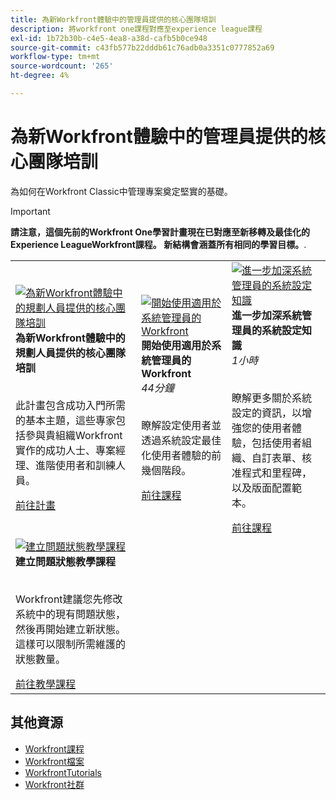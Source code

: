 ```yaml
---
title: 為新Workfront體驗中的管理員提供的核心團隊培訓
description: 將workfront one課程對應至experience league課程
exl-id: 1b72b30b-c4e5-4ea8-a38d-cafb5b0ce948
source-git-commit: c43fb577b22dddb61c76adb0a3351c0777852a69
workflow-type: tm+mt
source-wordcount: '265'
ht-degree: 4%

---
```


# 為新Workfront體驗中的管理員提供的核心團隊培訓

為如何在Workfront Classic中管理專案奠定堅實的基礎。

>[!IMPORTANT]
>
>**請注意，這個先前的Workfront One學習計畫現在已對應至新移轉及最佳化的Experience LeagueWorkfront課程。  新結構會涵蓋所有相同的學習目標。**.

<table>
  <tr>
   <td>
      <a href="https://experienceleague.adobe.com/docs/workfront-course-map/using/learning-programs/core-team-training-program-for-planners.html?lang=en">
      <img alt="為新Workfront體驗中的規劃人員提供的核心團隊培訓" src="https://cdn.experienceleague.adobe.com/thumb/get-started-with-workfront-for-planners.png"/>
      </a>
      <div>
         <strong>為新Workfront體驗中的規劃人員提供的核心團隊培訓</strong></a>         
      </div>
      <p>
        <br/>
         此計畫包含成功入門所需的基本主題，這些專家包括參與貴組織Workfront實作的成功人士、專案經理、進階使用者和訓練人員。
      </p>
      <a  rel="noreferrer" target="_blank" href="https://experienceleague.adobe.com/docs/workfront-course-map/using/learning-programs/core-team-training-program-for-planners.html?lang=en" class="spectrum-Button spectrum-Button--primary spectrum-Button--sizeM">
      <span class="spectrum-Button-label has-no-wrap has-text-weight-bold">前往計畫</span>
      </a>
   </td>   
   <td>
      <a href="https://experienceleague.adobe.com/?recommended=Workfront-A-1-2022.1.admin">
      <img alt="開始使用適用於系統管理員的Workfront" src="https://cdn.experienceleague.adobe.com/thumb/create-custom-reports-and-dashboards.png"/>
      </a>
      <div>
         <strong>開始使用適用於系統管理員的Workfront</strong></a>
         <br/><em>44分鐘</em>
      </div>
      <p>
        <br/>
         瞭解設定使用者並透過系統設定最佳化使用者體驗的前幾個階段。
      </p>
      <a  rel="noreferrer" target="_blank" href="https://experienceleague.adobe.com/?recommended=Workfront-A-1-2022.1.admin" class="spectrum-Button spectrum-Button--primary spectrum-Button--sizeM">
      <span class="spectrum-Button-label has-no-wrap has-text-weight-bold">前往課程</span>
      </a>
   </td>
    <td>
      <a href="https://experienceleague.adobe.com/?recommended=Workfront-A-1-2022.2.admin">
      <img alt="進一步加深系統管理員的系統設定知識" src="https://cdn.experienceleague.adobe.com/thumb/further-your-system-settings-knowledge-for-system-administrators.png"/>
      </a>
      <div>
         <strong>進一步加深系統管理員的系統設定知識</strong></a>
         <br/><em>1小時</em>
      </div>
      <p>
        <br/>
         瞭解更多關於系統設定的資訊，以增強您的使用者體驗，包括使用者組織、自訂表單、核准程式和里程碑，以及版面配置範本。
      </p>
      <a  rel="noreferrer" target="_blank" href="https://experienceleague.adobe.com/?recommended=Workfront-A-1-2022.2.admin" class="spectrum-Button spectrum-Button--primary spectrum-Button--sizeM">
      <span class="spectrum-Button-label has-no-wrap has-text-weight-bold">前往課程</span>
      </a>
   </td>
  </tr>
    <tr>
   <td>
      <a href="https://experienceleague.adobe.com/docs/workfront-learn/tutorials-workfront/administration-and-setup/configure-system-defaults/create-an-issue-status.html?lang=en">
      <img alt="建立問題狀態教學課程" src="https://cdn.experienceleague.adobe.com/thumb/docs-workfront.png"/>
      </a>
      <div>
         <strong>建立問題狀態教學課程</strong></a>
      </div>
      <p>
        <br/>
         Workfront建議您先修改系統中的現有問題狀態，然後再開始建立新狀態。 這樣可以限制所需維護的狀態數量。
      </p>
      <a  rel="noreferrer" target="_blank" href="https://experienceleague.adobe.com/docs/workfront-learn/tutorials-workfront/administration-and-setup/configure-system-defaults/create-an-issue-status.html?lang=en" class="spectrum-Button spectrum-Button--primary spectrum-Button--sizeM">
      <span class="spectrum-Button-label has-no-wrap has-text-weight-bold">前往教學課程</span>
      </a>
   </td>   
  </tr>
</table>

## 其他資源

* [Workfront課程](https://experienceleague.adobe.com/?lang=en&amp;Solution=Workfront#courses)
* [Workfront檔案](https://experienceleague.adobe.com/docs/workfront.html)
* [WorkfrontTutorials](https://experienceleague.adobe.com/docs/workfront-learn/tutorials-workfront/home.html)
* [Workfront社群](https://experienceleaguecommunities.adobe.com/t5/workfront/ct-p/workfront)
